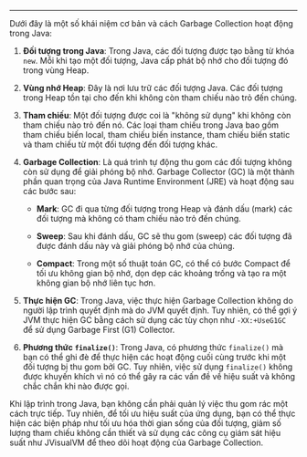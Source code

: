 
---

Dưới đây là một số khái niệm cơ bản và cách Garbage Collection hoạt động trong Java:

1. **Đối tượng trong Java**: Trong Java, các đối tượng được tạo bằng từ khóa `new`. Mỗi khi tạo một đối tượng, Java cấp phát bộ nhớ cho đối tượng đó trong vùng Heap.
2. **Vùng nhớ Heap**: Đây là nơi lưu trữ các đối tượng Java. Các đối tượng trong Heap tồn tại cho đến khi không còn tham chiếu nào trỏ đến chúng.
3.  **Tham chiếu**: Một đối tượng được coi là "không sử dụng" khi không còn tham chiếu nào trỏ đến nó. Các loại tham chiếu trong Java bao gồm tham chiếu biến local, tham chiếu biến instance, tham chiếu biến static và tham chiếu từ một đối tượng đến đối tượng khác.
4. **Garbage Collection**: Là quá trình tự động thu gom các đối tượng không còn sử dụng để giải phóng bộ nhớ. Garbage Collector (GC) là một thành phần quan trọng của Java Runtime Environment (JRE) và hoạt động sau các bước sau:
    
    - **Mark**: GC đi qua từng đối tượng trong Heap và đánh dấu (mark) các đối tượng mà không có tham chiếu nào trỏ đến chúng.
        
    - **Sweep**: Sau khi đánh dấu, GC sẽ thu gom (sweep) các đối tượng đã được đánh dấu này và giải phóng bộ nhớ của chúng.
        
    - **Compact**: Trong một số thuật toán GC, có thể có bước Compact để tối ưu không gian bộ nhớ, dọn dẹp các khoảng trống và tạo ra một không gian bộ nhớ liên tục hơn.


5. **Thực hiện GC**: Trong Java, việc thực hiện Garbage Collection không do người lập trình quyết định mà do JVM quyết định. Tuy nhiên, có thể gợi ý JVM thực hiện GC bằng cách sử dụng các tùy chọn như `-XX:+UseG1GC` để sử dụng Garbage First (G1) Collector.

6. **Phương thức `finalize()`**: Trong Java, có phương thức `finalize()` mà bạn có thể ghi đè để thực hiện các hoạt động cuối cùng trước khi một đối tượng bị thu gom bởi GC. Tuy nhiên, việc sử dụng `finalize()` không được khuyến khích vì nó có thể gây ra các vấn đề về hiệu suất và không chắc chắn khi nào được gọi.

Khi lập trình trong Java, bạn không cần phải quản lý việc thu gom rác một cách trực tiếp. Tuy nhiên, để tối ưu hiệu suất của ứng dụng, bạn có thể thực hiện các biện pháp như tối ưu hóa thời gian sống của đối tượng, giảm số lượng tham chiếu không cần thiết và sử dụng các công cụ giám sát hiệu suất như JVisualVM để theo dõi hoạt động của Garbage Collection.